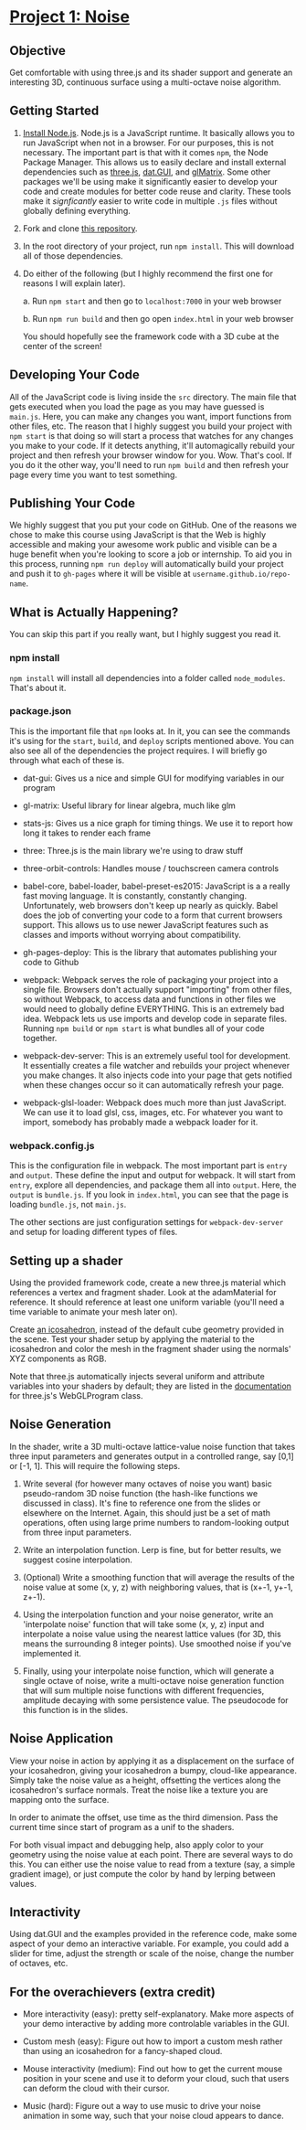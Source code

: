 # [Project 1: Noise](https://github.com/CIS700-Procedural-Graphics/Project1-Noise)

## Objective

Get comfortable with using three.js and its shader support and generate an interesting 3D, continuous surface using a multi-octave noise algorithm.

## Getting Started

1. [Install Node.js](https://nodejs.org/en/download/). Node.js is a JavaScript runtime. It basically allows you to run JavaScript when not in a browser. For our purposes, this is not necessary. The important part is that with it comes `npm`, the Node Package Manager. This allows us to easily declare and install external dependencies such as [three.js](https://threejs.org/), [dat.GUI](https://workshop.chromeexperiments.com/examples/gui/#1--Basic-Usage), and [glMatrix](http://glmatrix.net/). Some other packages we'll be using make it significantly easier to develop your code and create modules for better code reuse and clarity. These tools make it _signficantly_ easier to write code in multiple `.js` files without globally defining everything.

2. Fork and clone [this repository](https://github.com/CIS700-Procedural-Graphics/Project1-Noise).

3. In the root directory of your project, run `npm install`. This will download all of those dependencies.

4. Do either of the following (but I highly recommend the first one for reasons I will explain later).

    a. Run `npm start` and then go to `localhost:7000` in your web browser

    b. Run `npm run build` and then go open `index.html` in your web browser

    You should hopefully see the framework code with a 3D cube at the center of the screen!


## Developing Your Code
All of the JavaScript code is living inside the `src` directory. The main file that gets executed when you load the page as you may have guessed is `main.js`. Here, you can make any changes you want, import functions from other files, etc. The reason that I highly suggest you build your project with `npm start` is that doing so will start a process that watches for any changes you make to your code. If it detects anything, it'll automagically rebuild your project and then refresh your browser window for you. Wow. That's cool. If you do it the other way, you'll need to run `npm build` and then refresh your page every time you want to test something.

## Publishing Your Code
We highly suggest that you put your code on GitHub. One of the reasons we chose to make this course using JavaScript is that the Web is highly accessible and making your awesome work public and visible can be a huge benefit when you're looking to score a job or internship. To aid you in this process, running `npm run deploy` will automatically build your project and push it to `gh-pages` where it will be visible at `username.github.io/repo-name`.

## What is Actually Happening?
You can skip this part if you really want, but I highly suggest you read it.

### npm install
`npm install` will install all dependencies into a folder called `node_modules`. That's about it.

### package.json

This is the important file that `npm` looks at. In it, you can see the commands it's using for the `start`, `build`, and `deploy` scripts mentioned above. You can also see all of the dependencies the project requires. I will briefly go through what each of these is.
 - dat-gui: Gives us a nice and simple GUI for modifying variables in our program
 
 - gl-matrix: Useful library for linear algebra, much like glm

 - stats-js: Gives us a nice graph for timing things. We use it to report how long it takes to render each frame

 - three: Three.js is the main library we're using to draw stuff

 - three-orbit-controls: Handles mouse / touchscreen camera controls

 - babel-core, babel-loader, babel-preset-es2015: JavaScript is a a really fast moving language. It is constantly, constantly changing. Unfortunately, web browsers don't keep up nearly as quickly. Babel does the job of converting your code to a form that current browsers support. This allows us to use newer JavaScript features such as classes and imports without worrying about compatibility.

 - gh-pages-deploy: This is the library that automates publishing your code to Github

 - webpack: Webpack serves the role of packaging your project into a single file. Browsers don't actually support "importing" from other files, so without Webpack, to access data and functions in other files we would need to globally define EVERYTHING. This is an extremely bad idea. Webpack lets us use imports and develop code in separate files. Running `npm build` or `npm start` is what bundles all of your code together.

- webpack-dev-server: This is an extremely useful tool for development. It essentially creates a file watcher and rebuilds your project whenever you make changes. It also injects code into your page that gets notified when these changes occur so it can automatically refresh your page.

 - webpack-glsl-loader: Webpack does much more than just JavaScript. We can use it to load glsl, css, images, etc. For whatever you want to import, somebody has probably made a webpack loader for it.

### webpack.config.js

This is the configuration file in webpack. The most important part is `entry` and `output`. These define the input and output for webpack. It will start from `entry`, explore all dependencies, and package them all into `output`. Here, the `output` is `bundle.js`. If you look in `index.html`, you can see that the page is loading `bundle.js`, not `main.js`.

The other sections are just configuration settings for `webpack-dev-server` and setup for loading different types of files.

## Setting up a shader

Using the provided framework code, create a new three.js material which references a vertex and fragment shader. Look at the adamMaterial for reference. It should reference at least one uniform variable (you'll need a time variable to animate your mesh later on).

Create [an icosahedron](https://threejs.org/docs/index.html#Reference/Geometries/IcosahedronBufferGeometry), instead of the default cube geometry provided in the scene. Test your shader setup by applying the material to the icosahedron and color the mesh in the fragment shader using the normals' XYZ components as RGB.

Note that three.js automatically injects several uniform and attribute variables into your shaders by default; they are listed in the [documentation](https://threejs.org/docs/api/renderers/webgl/WebGLProgram.html) for three.js's WebGLProgram class.

## Noise Generation

In the shader, write a 3D multi-octave lattice-value noise function that takes three input parameters and generates output in a controlled range, say [0,1] or [-1, 1]. This will require the following steps. 

1. Write several (for however many octaves of noise you want) basic pseudo-random 3D noise function (the hash-like functions we discussed in class). It's fine to reference one from the slides or elsewhere on the Internet. Again, this should just be a set of math operations, often using large prime numbers to random-looking output from three input parameters.

2. Write an interpolation function. Lerp is fine, but for better results, we suggest cosine interpolation.

3. (Optional) Write a smoothing function that will average the results of the noise value at some (x, y, z) with neighboring values, that is (x+-1, y+-1, z+-1).

4. Using the interpolation function and your noise generator, write an 'interpolate noise' function that will take some (x, y, z) input and interpolate a noise value using the nearest lattice values (for 3D, this means the surrounding 8 integer points). Use smoothed noise if you've implemented it.

5. Finally, using your interpolate noise function, which will generate a single octave of noise, write a multi-octave noise generation function that will sum multiple noise functions with different frequencies, amplitude decaying with some persistence value. The pseudocode for this function is in the slides.


## Noise Application

View your noise in action by applying it as a displacement on the surface of your icosahedron, giving your icosahedron a bumpy, cloud-like appearance. Simply take the noise value as a height, offsetting the vertices along the icosahedron's surface normals. Treat the noise like a texture you are mapping onto the surface.

In order to animate the offset, use time as the third dimension. Pass the current time since start of program as a unif to the shaders.

For both visual impact and debugging help, also apply color to your geometry using the noise value at each point. There are several ways to do this. You can either use the noise value to read from a texture (say, a simple gradient image), or just compute the color by hand by lerping between values.

## Interactivity

Using dat.GUI and the examples provided in the reference code, make some aspect of your demo an interactive variable. For example, you could add a slider for time, adjust the strength or scale of the noise, change the number of octaves, etc.

## For the overachievers (extra credit)

- More interactivity (easy): pretty self-explanatory. Make more aspects of your demo interactive by adding more controlable variables in the GUI.

- Custom mesh (easy): Figure out how to import a custom mesh rather than using an icosahedron for a fancy-shaped cloud.

- Mouse interactivity (medium): Find out how to get the current mouse position in your scene and use it to deform your cloud, such that users can deform the cloud with their cursor.

- Music (hard): Figure out a way to use music to drive your noise animation in some way, such that your noise cloud appears to dance.